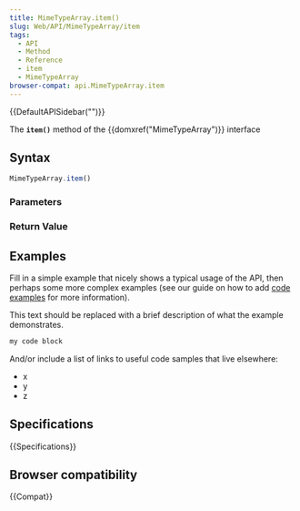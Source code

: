 ```yaml
---
title: MimeTypeArray.item()
slug: Web/API/MimeTypeArray/item
tags:
  - API
  - Method
  - Reference
  - item
  - MimeTypeArray
browser-compat: api.MimeTypeArray.item
---
```

{{DefaultAPISidebar("")}}

The **`item()`** method of the {{domxref("MimeTypeArray")}} interface 

## Syntax

```js
MimeTypeArray.item()
```

### Parameters



### Return Value



## Examples

Fill in a simple example that nicely shows a typical usage of the API, then perhaps some more complex examples (see our guide on how to add [code examples](/en-US/docs/MDN/Contribute/Structures/Code_examples) for more information).

This text should be replaced with a brief description of what the example demonstrates.

```js
my code block
```

And/or include a list of links to useful code samples that live elsewhere:

*   x
*   y
*   z

## Specifications

{{Specifications}}

## Browser compatibility

{{Compat}}

